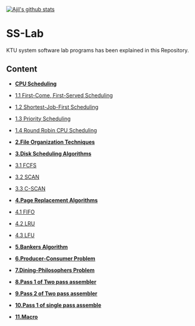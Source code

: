 [![Ajil's github stats](https://github-readme-stats.vercel.app/api?username=Ajil5467)](https://github.com/Ajil5467/github-readme-stats)
# SS-Lab

KTU system software lab programs has been explained in this Repository.
## Content

- **[CPU Scheduling](https://github.com/Ajil5467/SS-Lab/tree/master/1.CPU%20Scheduling%20Algorithms)**

 - [1.1 First-Come, First-Served Scheduling ](https://github.com/Ajil5467/SS-Lab/tree/master/1.CPU%20Scheduling%20Algorithms/FCFS)

 - [1.2 Shortest-Job-First Scheduling](https://github.com/Ajil5467/SS-Lab/tree/master/1.CPU%20Scheduling%20Algorithms/SJFS)

 - [1.3 Priority Scheduling](https://github.com/Ajil5467/SS-Lab/tree/master/1.CPU%20Scheduling%20Algorithms/Priority%20Scheduling)

- [ 1.4 Round Robin CPU Scheduling](https://github.com/Ajil5467/SS-Lab/tree/master/1.CPU%20Scheduling%20Algorithms/Round%20Robin%20CPU%20Scheduling)

 
- **[2.File Organization Techniques](https://github.com/Ajil5467/SS-Lab/tree/master/2.File%20Organization%20Techniques)**

- **[3.Disk Scheduling Algorithms](https://github.com/Ajil5467/SS-Lab/tree/master/3.Disk%20Scheduling%20Algorithms)**

 - [3.1 FCFS](https://github.com/Ajil5467/SS-Lab/tree/master/3.Disk%20Scheduling%20Algorithms/FCFS) 

- [ 3.2 SCAN](https://github.com/Ajil5467/SS-Lab/tree/master/3.Disk%20Scheduling%20Algorithms/SCAN)

 - [3.3 C-SCAN](https://github.com/Ajil5467/SS-Lab/tree/master/3.Disk%20Scheduling%20Algorithms/C-SCAN) 

- **[4.Page Replacement Algorithms](https://github.com/Ajil5467/SS-Lab/tree/master/4.Page%20Replacement%20Algorithms)**

 - [4.1 FIFO](https://github.com/Ajil5467/SS-Lab/tree/master/4.Page%20Replacement%20Algorithms/FIFO)

 - [4.2 LRU](https://github.com/Ajil5467/SS-Lab/tree/master/4.Page%20Replacement%20Algorithms/LRU)

 - [4.3 LFU](https://github.com/Ajil5467/SS-Lab/tree/master/4.Page%20Replacement%20Algorithms/LFU)
- **[5.Bankers Algorithm](https://github.com/Ajil5467/SS-Lab/tree/master/5.Bankers%20Algorithm)**

- **[6.Producer-Consumer Problem](https://github.com/Ajil5467/SS-Lab/tree/master/6.Producer-Consumer%20Problem)**

- **[7.Dining-Philosophers Problem](https://github.com/Ajil5467/SS-Lab/tree/master/7.Dining-Philosophers%20Problem)**

- **[8.Pass 1 of Two pass assembler](https://github.com/Ajil5467/SS-Lab/tree/master/8.Pass%201%20of%20Two%20pass%20assembler)**

- **[9.Pass 2 of Two pass assembler](https://github.com/Ajil5467/SS-Lab/tree/master/9.Pass%202%20of%20Two%20pass%20assembler)**
- **[10.Pass 1 of single pass assemble](https://github.com/Ajil5467/SS-Lab/tree/master/10.Pass%201%20of%20single%20pass%20assembler)**
- **[11.Macro](https://github.com/Ajil5467/SS-Lab/tree/master/11.Macro)**

